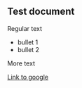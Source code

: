## Test document

Regular text

* bullet 1
* bullet 2

More text

[Link to google](http:www.google.com)

